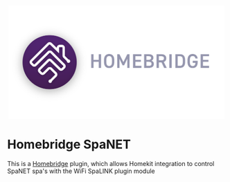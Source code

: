 <p align="center">
  <img src="https://raw.githubusercontent.com/homebridge/branding/6ef3a1685e79f79a2ecdcc83824e53775ec0475d/logos/homebridge-wordmark-logo-horizontal.svg" width="500">
</p>

# Homebridge SpaNET
This is a [Homebridge](https://github.com/homebridge/homebridge) plugin, which allows Homekit integration to control SpaNET spa's with the WiFi SpaLINK plugin module

